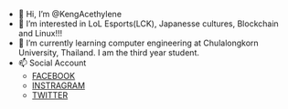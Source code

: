 - 👋 Hi, I’m @KengAcethylene
- 👀 I’m interested in LoL Esports(LCK), Japanesse cultures, Blockchain and Linux!!!
- 🌱 I’m currently learning computer engineering at Chulalongkorn University, Thailand. I am the third year student.
- 📫 Social Account
  - [FACEBOOK](https://www.facebook.com/chanchai.rattanasiwakoon/)
  - [INSTRAGRAM](https://www.instagram.com/keng_acethylene/)
  - [TWITTER](https://twitter.com/keng_acethylene)

<!---
KengAcethylene/KengAcethylene is a ✨ special ✨ repository because its `README.md` (this file) appears on your GitHub profile.
You can click the Preview link to take a look at your changes.
--->

